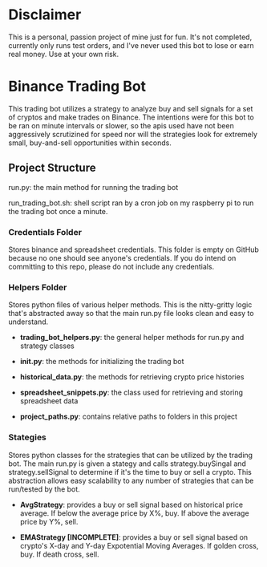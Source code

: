 # Disclaimer

This is a personal, passion project of mine just for fun. It's not completed, currently only runs test orders, and I've never used this bot to lose or earn real money. Use at your own risk.

# Binance Trading Bot

This trading bot utilizes a strategy to analyze buy and sell signals for a set of cryptos and make trades on Binance.
The intentions were for this bot to be ran on minute intervals or slower, so the apis used have not been aggressively scrutizined for speed nor will the strategies look for extremely small, buy-and-sell opportunities within seconds.

## Project Structure

run.py: the main method for running the trading bot

run_trading_bot.sh: shell script ran by a cron job on my raspberry pi to run the trading bot once a minute.

### Credentials Folder

Stores binance and spreadsheet credentials. This folder is empty on GitHub because no one should see anyone's credentials. If you do intend on committing to this repo, please do not include any credentials.

### Helpers Folder

Stores python files of various helper methods. This is the nitty-gritty logic that's abstracted away so that the main run.py file looks clean and easy to understand.

 - **trading_bot_helpers.py**: the general helper methods for run.py and strategy classes

 - **init.py**: the methods for initializing the trading bot

 - **historical_data.py**: the methods for retrieving crypto price histories

 - **spreadsheet_snippets.py**: the class used for retrieving and storing spreadsheet data

 - **project_paths.py**: contains relative paths to folders in this project

### Stategies

Stores python classes for the strategies that can be utilized by the trading bot. The main run.py is given a stategy and calls strategy.buySingal and strategy.sellSignal to determine if it's the time to buy or sell a crypto. This abstraction allows easy scalability to any number of strategies that can be run/tested by the bot.

 - **AvgStrategy**: provides a buy or sell signal based on historical price average. If below the average price by X%, buy. If above the average price by Y%, sell.

 - **EMAStrategy [INCOMPLETE]**: provides a buy or sell signal based on crypto's X-day and Y-day Expotential Moving Averages. If golden cross, buy. If death cross, sell.
